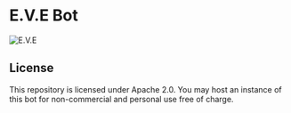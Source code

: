 # E.V.E Bot

![E.V.E](https://ih1.redbubble.net/image.646644893.4779/st,small,507x507-pad,600x600,f8f8f8.u1.jpg)

## License

This repository is licensed under Apache 2.0.  You may host an instance of this bot for non-commercial and personal use free of charge.

